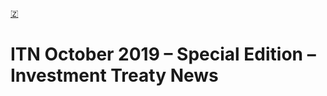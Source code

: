 [🇿](zotero://select/library/items/Z3KEV8MA)


# ITN October 2019 – Special Edition – Investment Treaty News

